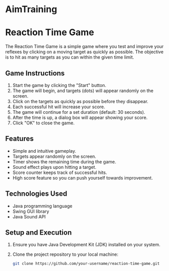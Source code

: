 # AimTraining
# Reaction Time Game

The Reaction Time Game is a simple game where you test and improve your reflexes by clicking on a moving target as quickly as possible. The objective is to hit as many targets as you can within the given time limit.

## Game Instructions

1. Start the game by clicking the "Start" button.
2. The game will begin, and targets (dots) will appear randomly on the screen.
3. Click on the targets as quickly as possible before they disappear.
4. Each successful hit will increase your score.
5. The game will continue for a set duration (default: 30 seconds).
6. After the time is up, a dialog box will appear showing your score.
7. Click "OK" to close the game.

## Features

- Simple and intuitive gameplay.
- Targets appear randomly on the screen.
- Timer shows the remaining time during the game.
- Sound effect plays upon hitting a target.
- Score counter keeps track of successful hits.
- High score feature so you can push yourself towards improvement.

## Technologies Used

- Java programming language
- Swing GUI library
- Java Sound API

## Setup and Execution

1. Ensure you have Java Development Kit (JDK) installed on your system.

2. Clone the project repository to your local machine:

   ```bash
   git clone https://github.com/your-username/reaction-time-game.git
